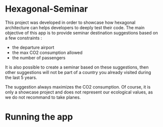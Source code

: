 # Hexagonal-Seminar

This project was developed in order to showcase how hexagonal architecture can helps developers to deeply test their code.
The main objective of this app is to provide seminar destination suggestions based on a few constraints :
- the departure airport
- the max CO2 consumption allowed
- the number of passengers

It is also possible to create a seminar based on these suggestions, then other suggestions will not be part of a country you already visited during the last 5 years.

The suggestion always maximizes the CO2 consumption. Of course, it is only a showcase project and does not represent our ecological values,
as we do not recommand to take planes.

# Running the app

